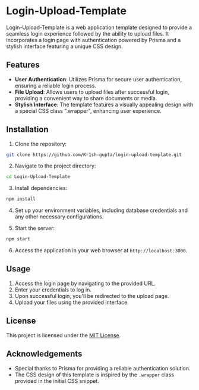 # Login-Upload-Template

Login-Upload-Template is a web application template designed to provide a seamless login experience followed by the ability to upload files. It incorporates a login page with authentication powered by Prisma and a stylish interface featuring a unique CSS design.

## Features

- **User Authentication**: Utilizes Prisma for secure user authentication, ensuring a reliable login process.
- **File Upload**: Allows users to upload files after successful login, providing a convenient way to share documents or media.
- **Stylish Interface**: The template features a visually appealing design with a special CSS class ".wrapper", enhancing user experience.

## Installation

1. Clone the repository:

```bash
git clone https://github.com/Kr1sh-gupta/login-upload-template.git
```

2. Navigate to the project directory:

```bash
cd Login-Upload-Template
```

3. Install dependencies:

```bash
npm install
```

4. Set up your environment variables, including database credentials and any other necessary configurations.

5. Start the server:

```bash
npm start
```

6. Access the application in your web browser at `http://localhost:3000`.

## Usage

1. Access the login page by navigating to the provided URL.
2. Enter your credentials to log in.
3. Upon successful login, you'll be redirected to the upload page.
4. Upload your files using the provided interface.

## License

This project is licensed under the [MIT License](LICENSE).

## Acknowledgements

- Special thanks to Prisma for providing a reliable authentication solution.
- The CSS design of this template is inspired by the `.wrapper` class provided in the initial CSS snippet.

```
